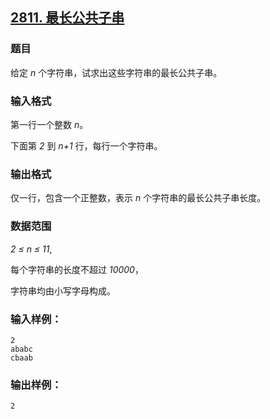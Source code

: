 ## [2811. 最长公共子串](https://www.acwing.com/problem/content/2813/)

### 题目

给定 *n* 个字符串，试求出这些字符串的最长公共子串。

### 输入格式

第一行一个整数 *n*。

下面第 *2* 到 *n+1* 行，每行一个字符串。

### 输出格式

仅一行，包含一个正整数，表示 *n* 个字符串的最长公共子串长度。

### 数据范围

*2 ≤ n ≤ 11*,

每个字符串的长度不超过 *10000*，

字符串均由小写字母构成。

### 输入样例：

```
2
ababc
cbaab
```

### 输出样例：

```
2
```
